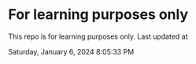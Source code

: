 # For learning purposes only
This repo is for learning purposes only.
Last updated at

Saturday, January 6, 2024 8:05:33 PM

